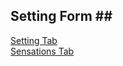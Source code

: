 ## Setting Form ## <br/>
[Setting Tab](Setting_Tab.md) <br/>
[Sensations Tab](Sensations_Tab.md) <br/>
